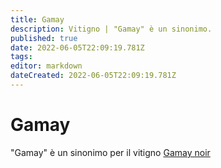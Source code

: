 ```yaml
---
title: Gamay
description: Vitigno | "Gamay" è un sinonimo.
published: true
date: 2022-06-05T22:09:19.781Z
tags: 
editor: markdown
dateCreated: 2022-06-05T22:09:19.781Z
---
```


# Gamay
"Gamay" è un sinonimo per il vitigno [Gamay noir](/vitigni/Francia/gamay-noir)